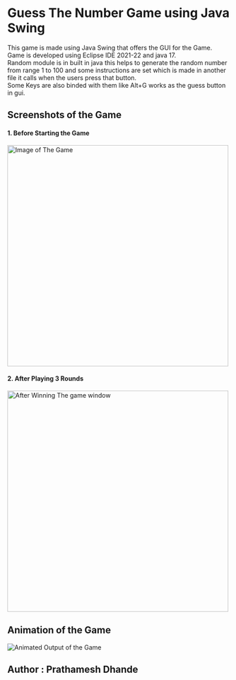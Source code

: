 # Guess The Number Game using Java Swing
This game is made using Java Swing that offers the GUI for the Game. <br />
Game is developed using Eclipse IDE 2021-22 and java 17. <br />
Random module is in built in java this helps to generate the random number from range	1 to 100 and some instructions are set which is made in another file it calls when the users press that button. <br />
Some Keys are also binded with them like Alt+G works as the guess button in gui.<br />

## Screenshots of the Game
<h4> 1. Before Starting the Game</h4>
<img src="https://user-images.githubusercontent.com/87264935/173214572-fad7c33a-6c0b-423c-a4fa-31a7eb6c1b2e.png" title="Main Window" alt="Image of The Game" height="500" >
<br />
<h4> 2. After Playing 3 Rounds </h4>
<img src="https://user-images.githubusercontent.com/87264935/173214574-c1d8d3f0-fb5e-4fa1-86e1-a31ffd27605f.png" title="After Winning" alt="After Winning The game window" height="500" >
<br />

## Animation of the Game
<img src="https://user-images.githubusercontent.com/87264935/173564619-4a859dab-ca43-4966-9d5b-806144a8685d.gif" title="Animated Gif" alt="Animated Output of the Game">

## Author : Prathamesh Dhande
